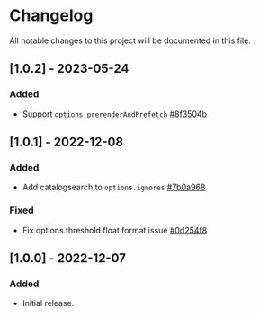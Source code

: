 # Changelog

All notable changes to this project will be documented in this file.

## [1.0.2] - 2023-05-24

### Added

- Support `options.prerenderAndPrefetch`  [#8f3504b](https://github.com/rangerz/magento2-module-quicklink/commit/8f3504b59ac45ae67359c0190d9efafc89301e88)

## [1.0.1] - 2022-12-08

### Added

- Add catalogsearch to `options.ignores` [#7b0a968](https://github.com/rangerz/magento2-module-quicklink/commit/7b0a968fa7ddc89842aa1c5804357457bec56be5)

### Fixed

- Fix options.threshold float format issue [#0d254f8](https://github.com/rangerz/magento2-module-quicklink/commit/0d254f8555ebd4f0b86b79058c8221442296dd23)

## [1.0.0] - 2022-12-07

### Added

- Initial release.
